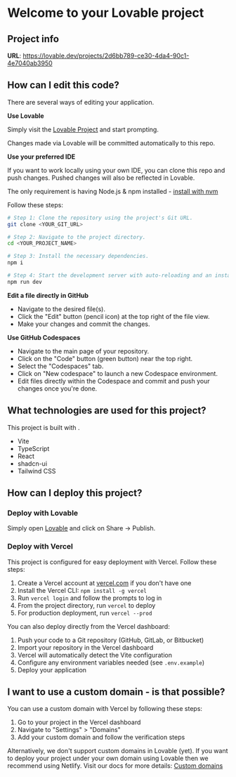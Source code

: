 # Welcome to your Lovable project

## Project info

**URL**: https://lovable.dev/projects/2d6bb789-ce30-4da4-90c1-4e7040ab3950

## How can I edit this code?

There are several ways of editing your application.

**Use Lovable**

Simply visit the [Lovable Project](https://lovable.dev/projects/2d6bb789-ce30-4da4-90c1-4e7040ab3950) and start prompting.

Changes made via Lovable will be committed automatically to this repo.

**Use your preferred IDE**

If you want to work locally using your own IDE, you can clone this repo and push changes. Pushed changes will also be reflected in Lovable.

The only requirement is having Node.js & npm installed - [install with nvm](https://github.com/nvm-sh/nvm#installing-and-updating)

Follow these steps:

```sh
# Step 1: Clone the repository using the project's Git URL.
git clone <YOUR_GIT_URL>

# Step 2: Navigate to the project directory.
cd <YOUR_PROJECT_NAME>

# Step 3: Install the necessary dependencies.
npm i

# Step 4: Start the development server with auto-reloading and an instant preview.
npm run dev
```

**Edit a file directly in GitHub**

- Navigate to the desired file(s).
- Click the "Edit" button (pencil icon) at the top right of the file view.
- Make your changes and commit the changes.

**Use GitHub Codespaces**

- Navigate to the main page of your repository.
- Click on the "Code" button (green button) near the top right.
- Select the "Codespaces" tab.
- Click on "New codespace" to launch a new Codespace environment.
- Edit files directly within the Codespace and commit and push your changes once you're done.

## What technologies are used for this project?

This project is built with .

- Vite
- TypeScript
- React
- shadcn-ui
- Tailwind CSS

## How can I deploy this project?

### Deploy with Lovable

Simply open [Lovable](https://lovable.dev/projects/2d6bb789-ce30-4da4-90c1-4e7040ab3950) and click on Share -> Publish.

### Deploy with Vercel

This project is configured for easy deployment with Vercel. Follow these steps:

1. Create a Vercel account at [vercel.com](https://vercel.com) if you don't have one
2. Install the Vercel CLI: `npm install -g vercel`
3. Run `vercel login` and follow the prompts to log in
4. From the project directory, run `vercel` to deploy
5. For production deployment, run `vercel --prod`

You can also deploy directly from the Vercel dashboard:

1. Push your code to a Git repository (GitHub, GitLab, or Bitbucket)
2. Import your repository in the Vercel dashboard
3. Vercel will automatically detect the Vite configuration
4. Configure any environment variables needed (see `.env.example`)
5. Deploy your application

## I want to use a custom domain - is that possible?

You can use a custom domain with Vercel by following these steps:

1. Go to your project in the Vercel dashboard
2. Navigate to "Settings" > "Domains"
3. Add your custom domain and follow the verification steps

Alternatively, we don't support custom domains in Lovable (yet). If you want to deploy your project under your own domain using Lovable then we recommend using Netlify. Visit our docs for more details: [Custom domains](https://docs.lovable.dev/tips-tricks/custom-domain/)
